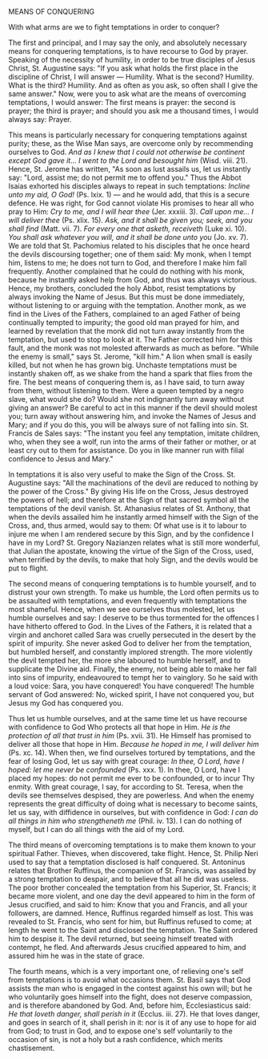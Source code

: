 
MEANS OF CONQUERING

With what arms are we to fight temptations in order to conquer?

The first and principal, and I may say the only, and absolutely necessary means for conquering temptations, is to have recourse to God by prayer. Speaking of the necessity of humility, in order to be true disciples of Jesus Christ, St. Augustine says: \"If you ask what holds the first place in the discipline of Christ, I will answer — Humility. What is the second? Humility. What is the third? Humility. And as often as you ask, so often shall I give the same answer.\" Now, were you to ask what are the means of overcoming temptations, I would answer: The first means is prayer: the second is prayer; the third is prayer; and should you ask me a thousand times, I would always say: Prayer.

This means is particularly necessary for conquering temptations against purity; these, as the Wise Man says, are overcome only by recommending ourselves to God. *And as I knew that I could not otherwise be continent except God gave it... I went to the Lord and besought him* (Wisd. viii. 21). Hence, St. Jerome has written, \"As soon as lust assails us, let us instantly say: \"Lord, assist me; do not permit me to offend you.\" Thus the Abbot Isaias exhorted his disciples always to repeat in such temptations: *Incline unto my aid, O God!* (Ps. lxix. 1) — and he would add, that this is a secure defence. He was right, for God cannot violate His promises to hear all who pray to Him: *Cry to me, and I will hear thee* (Jer. xxxiii. 3). *Call upon me... I will deliver thee* (Ps. xlix. 15). *Ask, and it shall be given you; seek, and you shall find* (Matt. vii. 7). *For every one that asketh, receiveth* (Luke xi. 10). *You shall ask whatever you will, and it shall be done unto you* (Jo. xv. 7). We are told that St. Pachomius related to his disciples that he once heard the devils discoursing together; one of them said: My monk, when I tempt him, listens to me; he does not turn to God, and therefore I make him fall frequently. Another complained that he could do nothing with his monk, because he instantly asked help from God, and thus was always victorious. Hence, my brothers, concluded the holy Abbot, resist temptations by always invoking the Name of Jesus. But this must be done immediately, without listening to or arguing with the temptation. Another monk, as we find in the Lives of the Fathers, complained to an aged Father of being continually tempted to impurity; the good old man prayed for him, and learned by revelation that the monk did not turn away instantly from the temptation, but used to stop to look at it. The Father corrected him for this fault, and the monk was not molested afterwards as much as before. \"While the enemy is small,\" says St. Jerome, \"kill him.\" A lion when small is easily killed, but not when he has grown big. Unchaste temptations must be instantly shaken off, as we shake from the hand a spark that flies from the fire. The best means of conquering them is, as I have said, to turn away from them, without listening to them. Were a queen tempted by a negro slave, what would she do? Would she not indignantly turn away without giving an answer? Be careful to act in this manner if the devil should molest you; turn away without answering him, and invoke the Names of Jesus and Mary; and if you do this, you will be always sure of not falling into sin. St. Francis de Sales says: \"The instant you feel any temptation, imitate children, who, when they see a wolf, run into the arms of their father or mother, or at least cry out to them for assistance. Do you in like manner run with filial confidence to Jesus and Mary.\"

In temptations it is also very useful to make the Sign of the Cross. St. Augustine says: \"All the machinations of the devil are reduced to nothing by the power of the Cross.\" By giving His life on the Cross, Jesus destroyed the powers of hell; and therefore at the Sign of that sacred symbol all the temptations of the devil vanish. St. Athanasius relates of St. Anthony, that when the devils assailed him he instantly armed himself with the Sign of the Cross, and, thus armed, would say to them: Of what use is it to labour to injure me when I am rendered secure by this Sign, and by the confidence I have in my Lord? St. Gregory Nazianzen relates what is still more wonderful, that Julian the apostate, knowing the virtue of the Sign of the Cross, used, when terrified by the devils, to make that holy Sign, and the devils would be put to flight.

The second means of conquering temptations is to humble yourself, and to distrust your own strength. To make us humble, the Lord often permits us to be assaulted with temptations, and even frequently with temptations the most shameful. Hence, when we see ourselves thus molested, let us humble ourselves and say: I deserve to be thus tormented for the offences I have hitherto offered to God. In the Lives of the Fathers, it is related that a virgin and anchoret called Sara was cruelly persecuted in the desert by the spirit of impurity. She never asked God to deliver her from the temptation, but humbled herself, and constantly implored strength. The more violently the devil tempted her, the more she laboured to humble herself, and to supplicate the Divine aid. Finally, the enemy, not being able to make her fall into sins of impurity, endeavoured to tempt her to vainglory. So he said with a loud voice: Sara, you have conquered! You have conquered! The humble servant of God answered: No, wicked spirit, I have not conquered you, but Jesus my God has conquered you.

Thus let us humble ourselves, and at the same time let us have recourse with confidence to God Who protects all that hope in Him. *He is the protection of all that trust in him* (Ps. xvii. 31). He Himself has promised to deliver all those that hope in Him. *Because he hoped in me, I will deliver him* (Ps. xc. 14). When then, we find ourselves tortured by temptations, and the fear of losing God, let us say with great courage: *In thee, O Lord, have I hoped: let me never be confounded* (Ps. xxx. 1). In thee, O Lord, have I placed my hopes: do not permit me ever to be confounded, or to incur Thy enmity. With great courage, I say, for according to St. Teresa, when the devils see themselves despised, they are powerless. And when the enemy represents the great difficulty of doing what is necessary to become saints, let us say, with diffidence in ourselves, but with confidence in God: *I can do all things in him who strengtheneth me* (Phil. iv. 13). I can do nothing of myself, but I can do all things with the aid of my Lord.

The third means of overcoming temptations is to make them known to your spiritual Father. Thieves, when discovered, take flight. Hence, St. Philip Neri used to say that a temptation disclosed is half conquered. St. Antoninus relates that Brother Ruffinus, the companion of St. Francis, was assailed by a strong temptation to despair, and to believe that all he did was useless. The poor brother concealed the temptation from his Superior, St. Francis; it became more violent, and one day the devil appeared to him in the form of Jesus crucified, and said to him: Know that you and Francis, and all your followers, are damned. Hence, Ruffinus regarded himself as lost. This was revealed to St. Francis, who sent for him, but Ruffinus refused to come; at length he went to the Saint and disclosed the temptation. The Saint ordered him to despise it. The devil returned, but seeing himself treated with contempt, he fled. And afterwards Jesus crucified appeared to him, and assured him he was in the state of grace.

The fourth means, which is a very important one, of relieving one\'s self from temptations is to avoid what occasions them. St. Basil says that God assists the man who is engaged in the contest against his own will; but he who voluntarily goes himself into the fight, does not deserve compassion, and is therefore abandoned by God. And, before him, Ecclesiasticus said: *He that loveth danger, shall perish in it* (Ecclus. iii. 27). He that loves danger, and goes in search of it, shall perish in it: nor is it of any use to hope for aid from God; to trust in God, and to expose one\'s self voluntarily to the occasion of sin, is not a holy but a rash confidence, which merits chastisement.

